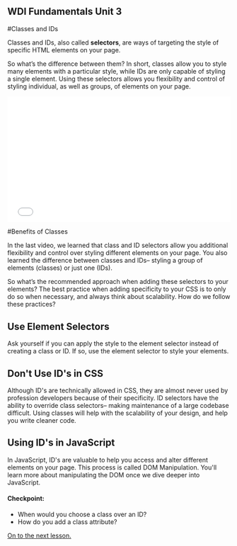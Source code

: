 **WDI Fundamentals Unit 3**
---

#Classes and IDs

Classes and IDs, also called **selectors**, are ways of targeting the style of specific HTML elements on your page.

So what’s the difference between them? In short, classes allow you to style many elements with a particular style, while IDs are only capable of styling a single element. Using these selectors allows you flexibility and control of styling individual, as well as groups, of elements on your page.

<div class="wistia_responsive_padding" style="padding:56.25% 0 0 0;position:relative;"><div class="wistia_responsive_wrapper" style="height:100%;left:0;position:absolute;top:0;width:100%;"><iframe src="//fast.wistia.net/embed/iframe/ugwfg1gtqw?seo=false&videoFoam=true" allowtransparency="true" frameborder="0" scrolling="no" class="wistia_embed" name="wistia_embed" allowfullscreen mozallowfullscreen webkitallowfullscreen oallowfullscreen msallowfullscreen width="100%" height="100%"></iframe></div></div>
<script src="//fast.wistia.net/assets/external/E-v1.js" async></script>

#Benefits of Classes

In the last video, we learned that class and ID selectors allow you additional flexibility and control over styling different elements on your page. You also learned the difference between classes and IDs– styling a group of elements (classes) or just one (IDs).

So what’s the recommended approach when adding these selectors to your elements? The best practice when adding specificity to your CSS is to only do so when necessary, and always think about scalability. How do we follow these practices?

## Use Element Selectors
Ask yourself if you can apply the style to the element selector instead of creating a class or ID. If so, use the element selector to style your elements.

## Don't Use ID's in CSS
Although ID's are technically allowed in CSS, they are almost never used by profession developers because of their specificity. ID selectors have the ability to override class selectors– making maintenance of a large codebase difficult. Using classes will help with the scalability of your design, and help you write cleaner code.

## Using ID's in JavaScript
In JavaScript, ID's are valuable to help you access and alter different elements on your page. This process is called DOM Manipulation. You'll learn more about manipulating the DOM once we dive deeper into JavaScript.


#### Checkpoint:

* When would you choose a class over an ID?
* How do you add a class attribute?


[On to the next lesson.](04_lesson.md)
